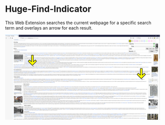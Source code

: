 # Huge-Find-Indicator
This Web Extension searches the current webpage for a specific search term and overlays an arrow for each result.

![](images/github-1.png)
